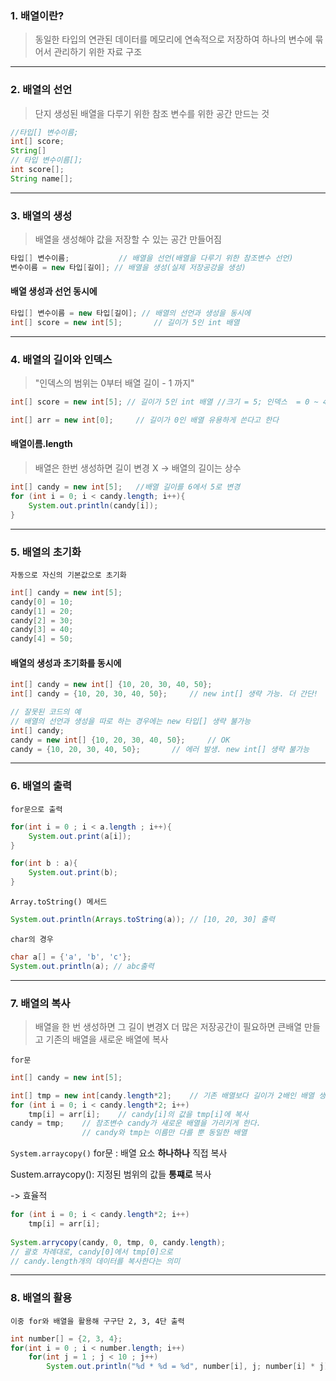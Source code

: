 ### 1. 배열이란?
>동일한 타입의 연관된 데이터를 메모리에 연속적으로 저장하여 하나의 변수에 묶어서 관리하기 위한 자료 구조

---
### 2. 배열의 선언
> 단지 생성된 배열을 다루기 위한 참조 변수를 위한 공간 만드는 것

```java
//타입[] 변수이름;
int[] score;
String[]
// 타입 변수이름[];
int score[];
String name[];
```
---
### 3. 배열의 생성
> 배열을 생성해야 값을 저장할 수 있는 공간 만들어짐

```java
타입[] 변수이름;           // 배열을 선언(배열을 다루기 위한 참조변수 선언)
변수이름 = new 타입[길이]; // 배열을 생성(실제 저장공강을 생성)
```

#### 배열 생성과 선언 동시에

```java
타입[] 변수이름 = new 타입[길이];	// 배열의 선언과 생성을 동시에
int[] score = new int[5];		// 길이가 5인 int 배열
```
---
### 4. 배열의 길이와 인덱스
>"인덱스의 범위는 0부터 배열 길이 - 1 까지"

```java
int[] score = new int[5]; // 길이가 5인 int 배열 //크기 = 5; 인덱스  = 0 ~ 4

int[] arr = new int[0];		// 길이가 0인 배열 유용하게 쓴다고 한다
```

#### 배열이름.length
>배열은 한번 생성하면 길이 변경 X -> 배열의 길이는 상수
```java
int[] candy = new int[5];	//배열 길이를 6에서 5로 변경
for (int i = 0; i < candy.length; i++){
	System.out.println(candy[i]);
}
```

---

### 5. 배열의 초기화
`자동으로 자신의 기본값으로 초기화`
```java
int[] candy = new int[5];
candy[0] = 10;
candy[1] = 20;
candy[2] = 30;
candy[3] = 40;
candy[4] = 50;
```

#### 배열의 생성과 초기화를 동시에
```java
int[] candy = new int[] {10, 20, 30, 40, 50};
int[] candy = {10, 20, 30, 40, 50};		// new int[] 생략 가능. 더 간단!

// 잘못된 코드의 예
// 배열의 선언과 생성을 따로 하는 경우에는 new 타입[] 생략 불가능
int[] candy;
candy = new int[] {10, 20, 30, 40, 50};		// OK
candy = {10, 20, 30, 40, 50};		// 에러 발생. new int[] 생략 불가능
```
---
### 6. 배열의 출력
`for문으로 출력`

```java
for(int i = 0 ; i < a.length ; i++){
 	System.out.print(a[i]);
}

for(int b : a){
 	System.out.print(b);
} 
```

`Array.toString() 메서드`

```java
System.out.println(Arrays.toString(a)); // [10, 20, 30] 출력
```

`char의 경우`

```java
char a[] = {'a', 'b', 'c'};
System.out.println(a); // abc출력
```

---
### 7. 배열의 복사

> 배열을 한 번 생성하면 그 길이 변경X 더 많은 저장공간이 필요하면 큰배열 만들고 기존의 배열을 새로운 배열에 복사

`for문`

```java
int[] candy = new int[5];

int[] tmp = new int[candy.length*2];	// 기존 배열보다 길이가 2배인 배열 생성
for (int i = 0; i < candy.length*2; i++)
	tmp[i] = arr[i];	// candy[i]의 값을 tmp[i]에 복사
candy = tmp;	// 참조변수 candy가 새로운 배열을 가리키게 한다.  
                // candy와 tmp는 이름만 다를 뿐 동일한 배열
```

`System.arraycopy()`
for문 : 배열 요소 **하나하나** 직접 복사

Sustem.arraycopy(): 지정된 범위의 값들 **통쨰로** 복사
 
-> 효율적

```java
for (int i = 0; i < candy.length*2; i++)
	tmp[i] = arr[i];
    
System.arrycopy(candy, 0, tmp, 0, candy.length);
// 괄호 차례대로, candy[0]에서 tmp[0]으로 
// candy.length개의 데이터를 복사한다는 의미
```
---
### 8. 배열의 활용
`이중 for와 배열을 활용해 구구단 2, 3, 4단 출력`

```java
int number[] = {2, 3, 4};
for(int i = 0 ; i < number.length; i++)
	for(int j = 1 ; j < 10 ; j++)
    	System.out.println("%d * %d = %d", number[i], j; number[i] * j);
```

